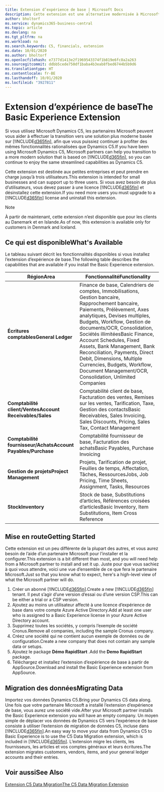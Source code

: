```yaml
---
title: Extension d’expérience de base | Microsoft Docs
description: Cette extension est une alternative modernisée à Microsoft Dynamics C5.
author: bholtorf
ms.service: dynamics365-business-central
ms.topic: article
ms.devlang: na
ms.tgt_pltfrm: na
ms.workload: na
ms.search.keywords: C5, financials, extension
ms.date: 10/01/2020
ms.author: bholtorf
ms.openlocfilehash: e7377d1413e2f1969543374f1b819e6fc8a2a263
ms.sourcegitcommit: ddbb5cede750df1baba4b3eab8fbed6744b5b9d6
ms.translationtype: HT
ms.contentlocale: fr-BE
ms.lasthandoff: 10/01/2020
ms.locfileid: "3927811"
---
```

# <a name="the-basic-experience-extension"></a><span data-ttu-id="76ed9-103">Extension d’expérience de base</span><span class="sxs-lookup"><span data-stu-id="76ed9-103">The Basic Experience Extension</span></span>
<span data-ttu-id="76ed9-104">Si vous utilisez Microsoft Dynamics C5, les partenaires Microsoft peuvent vous aider à effectuer la transition vers une solution plus moderne basée sur [!INCLUDE[d365fin](includes/d365fin_md.md)], afin que vous puissiez continuer à profiter des mêmes fonctionnalités rationalisées que Dynamics C5.</span><span class="sxs-lookup"><span data-stu-id="76ed9-104">If you have been using Microsoft Dynamics C5, Microsoft partners can help you transition to a more modern solution that is based on [!INCLUDE[d365fin](includes/d365fin_md.md)], so you can continue to enjoy the same streamlined capabilities as Dynamics C5.</span></span>

<span data-ttu-id="76ed9-105">Cette extension est destinée aux petites entreprises et peut prendre en charge jusqu’à trois utilisateurs.</span><span class="sxs-lookup"><span data-stu-id="76ed9-105">This extension is intended for small businesses and can support up to three users.</span></span> <span data-ttu-id="76ed9-106">Si vous avez besoin de plus d’utilisateurs, vous devez passer à une licence [!INCLUDE[d365fin](includes/d365fin_md.md)] et désinstallez cette extension.</span><span class="sxs-lookup"><span data-stu-id="76ed9-106">If you need more users you must upgrade to a [!INCLUDE[d365fin](includes/d365fin_md.md)] license and uninstall this extension.</span></span>

> [!NOTE]
> <span data-ttu-id="76ed9-107">À partir de maintenant, cette extension n’est disponible que pour les clients au Danemark et en Islande.</span><span class="sxs-lookup"><span data-stu-id="76ed9-107">As of now, this extension is available only for customers in Denmark and Iceland.</span></span> 

## <a name="whats-available"></a><span data-ttu-id="76ed9-108">Ce qui est disponible</span><span class="sxs-lookup"><span data-stu-id="76ed9-108">What's Available</span></span>
<span data-ttu-id="76ed9-109">Le tableau suivant décrit les fonctionnalités disponibles si vous installez l’extension d’expérience de base.</span><span class="sxs-lookup"><span data-stu-id="76ed9-109">The following table describes the capabilities that are available if you install the Basic Experience extension.</span></span>

|<span data-ttu-id="76ed9-110">Région</span><span class="sxs-lookup"><span data-stu-id="76ed9-110">Area</span></span>  |<span data-ttu-id="76ed9-111">Fonctionnalité</span><span class="sxs-lookup"><span data-stu-id="76ed9-111">Functionality</span></span>  |
|---------|---------|
|<span data-ttu-id="76ed9-112">**Écritures comptables**</span><span class="sxs-lookup"><span data-stu-id="76ed9-112">**General Ledger**</span></span> |<span data-ttu-id="76ed9-113">Finance de base, Calendriers de comptes, Immobilisations, Gestion bancaire, Rapprochement bancaire, Paiements, Prélèvement, Axes analytiques, Devises multiples, Budgets, Workflow, Gestion de documents/OCR, Consolidation, Sociétés illimitées</span><span class="sxs-lookup"><span data-stu-id="76ed9-113">Basic Finance, Account Schedules, Fixed Assets, Bank Management, Bank Reconciliation, Payments, Direct Debit, Dimensions, Multiple Currencies, Budgets, Workflow, Document Management/OCR, Consolidation, Unlimited Companies</span></span>|
|<span data-ttu-id="76ed9-114">**Comptabilité client/Ventes**</span><span class="sxs-lookup"><span data-stu-id="76ed9-114">**Account Receivables/Sales**</span></span> |<span data-ttu-id="76ed9-115">Comptabilité client de base, Facturation des ventes, Remises sur les ventes, Tarification, Taxe, Gestion des contacts</span><span class="sxs-lookup"><span data-stu-id="76ed9-115">Basic Receivables, Sales Invoicing, Sales Discounts, Pricing, Sales Tax, Contact Management</span></span> |
|<span data-ttu-id="76ed9-116">**Comptabilité fournisseur/Achats**</span><span class="sxs-lookup"><span data-stu-id="76ed9-116">**Account Payables/Purchase**</span></span> |<span data-ttu-id="76ed9-117">Comptabilité fournisseur de base, Facturation des achats</span><span class="sxs-lookup"><span data-stu-id="76ed9-117">Basic Payables, Purchase Invoicing</span></span> |
|<span data-ttu-id="76ed9-118">**Gestion de projets**</span><span class="sxs-lookup"><span data-stu-id="76ed9-118">**Project Management**</span></span> |<span data-ttu-id="76ed9-119">Projets, Tarification de projet, Feuilles de temps, Affectation, Tâches, Ressources</span><span class="sxs-lookup"><span data-stu-id="76ed9-119">Jobs, Job Pricing, Time Sheets, Assignment, Tasks, Resources</span></span> |
|<span data-ttu-id="76ed9-120">**Stock**</span><span class="sxs-lookup"><span data-stu-id="76ed9-120">**Inventory**</span></span> |<span data-ttu-id="76ed9-121">Stock de base, Substitutions d’articles, Références croisées d’articles</span><span class="sxs-lookup"><span data-stu-id="76ed9-121">Basic Inventory, Item Substitutions, Item Cross Reference</span></span> |

## <a name="getting-started"></a><span data-ttu-id="76ed9-122">Mise en route</span><span class="sxs-lookup"><span data-stu-id="76ed9-122">Getting Started</span></span>
<span data-ttu-id="76ed9-123">Cette extension est un peu différente de la plupart des autres, et vous aurez besoin de l’aide d’un partenaire Microsoft pour l’installer et la configurer.</span><span class="sxs-lookup"><span data-stu-id="76ed9-123">This extension is a bit different than most, and you will need help from a Microsoft partner to install and set it up.</span></span> <span data-ttu-id="76ed9-124">Juste pour que vous sachiez à quoi vous attendre, voici une vue d’ensemble de ce que fera le partenaire Microsoft.</span><span class="sxs-lookup"><span data-stu-id="76ed9-124">Just so that you know what to expect, here's a high-level view of what the Microsoft partner will do.</span></span>

1. <span data-ttu-id="76ed9-125">Créer un abonné [!INCLUDE[d365fin](includes/d365fin_md.md)].</span><span class="sxs-lookup"><span data-stu-id="76ed9-125">Create a new [!INCLUDE[d365fin](includes/d365fin_md.md)] tenant.</span></span> <span data-ttu-id="76ed9-126">Il peut s’agir d’une version d’essai ou d’une version CSP.</span><span class="sxs-lookup"><span data-stu-id="76ed9-126">This can be either a trial or a CSP version.</span></span>
2. <span data-ttu-id="76ed9-127">Ajoutez au moins un utilisateur affecté à une licence d’expérience de base dans votre compte Azure Active Directory.</span><span class="sxs-lookup"><span data-stu-id="76ed9-127">Add at least one user who is assigned to a Basic Experience license in your Azure Active Directory account.</span></span>
3. <span data-ttu-id="76ed9-128">Supprimez toutes les sociétés, y compris l’exemple de société Cronus.</span><span class="sxs-lookup"><span data-stu-id="76ed9-128">Remove all companies, including the sample Cronus company.</span></span>
4. <span data-ttu-id="76ed9-129">Créez une société qui ne contient aucun exemple de données ou de configuration.</span><span class="sxs-lookup"><span data-stu-id="76ed9-129">Create a new company that does not contain any sample data or setups.</span></span>
5. <span data-ttu-id="76ed9-130">Ajoutez le package **Démo RapidStart** .</span><span class="sxs-lookup"><span data-stu-id="76ed9-130">Add the **Demo RapidStart** package.</span></span> <!--what does the pockage contain?-->
6. <span data-ttu-id="76ed9-131">Téléchargez et installez l’extension d’expérience de base à partir de AppSource.</span><span class="sxs-lookup"><span data-stu-id="76ed9-131">Download and install the Basic Experience extension from AppSource.</span></span>

## <a name="migrating-data"></a><span data-ttu-id="76ed9-132">Migration des données</span><span class="sxs-lookup"><span data-stu-id="76ed9-132">Migrating Data</span></span>
<span data-ttu-id="76ed9-133">Importez vos données Dynamics C5.</span><span class="sxs-lookup"><span data-stu-id="76ed9-133">Bring your Dynamics C5 data along.</span></span> <span data-ttu-id="76ed9-134">Une fois que votre partenaire Microsoft a installé l’extension d’expérience de base, vous aurez une société vide.</span><span class="sxs-lookup"><span data-stu-id="76ed9-134">After your Microsoft partner installs the Basic Experience extension you will have an empty company.</span></span> <span data-ttu-id="76ed9-135">Un moyen simple de déplacer vos données de Dynamics C5 vers l’expérience de base consiste à utiliser l’extension de migration de données C5, incluse dans [!INCLUDE[d365fin](includes/d365fin_md.md)].</span><span class="sxs-lookup"><span data-stu-id="76ed9-135">An easy way to move your data from Dynamics C5 to Basic Experience is to use the C5 Data Migration extension, which is included in [!INCLUDE[d365fin](includes/d365fin_md.md)].</span></span> <span data-ttu-id="76ed9-136">L’extension migre les clients, les fournisseurs, les articles et vos comptes généraux et leurs écritures.</span><span class="sxs-lookup"><span data-stu-id="76ed9-136">The extension migrates customers, vendors, items, and your general ledger accounts and their entries.</span></span>

## <a name="see-also"></a><span data-ttu-id="76ed9-137">Voir aussi</span><span class="sxs-lookup"><span data-stu-id="76ed9-137">See Also</span></span>
[<span data-ttu-id="76ed9-138">Extension C5 Data Migration</span><span class="sxs-lookup"><span data-stu-id="76ed9-138">The C5 Data Migration Extension</span></span>](ui-extensions-c5-data-migration.md)